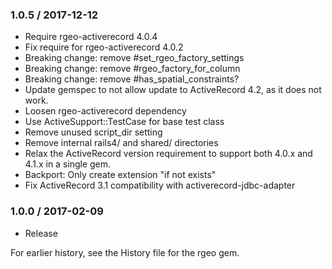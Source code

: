 ### 1.0.5 / 2017-12-12

* Require rgeo-activerecord 4.0.4
* Fix require for rgeo-activerecord 4.0.2
* Breaking change: remove #set_rgeo_factory_settings
* Breaking change: remove #rgeo_factory_for_column
* Breaking change: remove #has_spatial_constraints?
* Update gemspec to not allow update to ActiveRecord 4.2, as it does not work.
* Loosen rgeo-activerecord dependency
* Use ActiveSupport::TestCase for base test class
* Remove unused script_dir setting
* Remove internal rails4/ and shared/ directories
* Relax the ActiveRecord version requirement to support both 4.0.x and 4.1.x
  in a single gem.
* Backport: Only create extension "if not exists"
* Fix ActiveRecord 3.1 compatibility with activerecord-jdbc-adapter

### 1.0.0 / 2017-02-09

* Release

For earlier history, see the History file for the rgeo gem.
